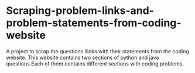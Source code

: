 # Scraping-problem-links-and-problem-statements-from-coding-website
A project to scrap the questions llinks with their statements from the coding website. This website contains two sections of python and java questions.Each of them contains different sections with coding problems.
